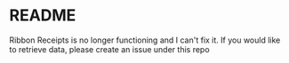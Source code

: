 # README

Ribbon Receipts is no longer functioning and I can't fix it. If you would like to retrieve data, please create an issue under this repo

